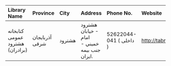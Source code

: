 | Library Name                    | Province       | City   | Address                                                                | Phone No.               | Website            |
|:--------------------------------|:---------------|:-------|:-----------------------------------------------------------------------|:------------------------|:-------------------|
| كتابخانه عمومی هشترود (برادران) | آذربایجان شرقی | هشترود | هشترود - خيابان امام خميني - جنب بيمه ايران.                           | 52622044-041 ( داخلی  ) | http://tabrizpl.ir |